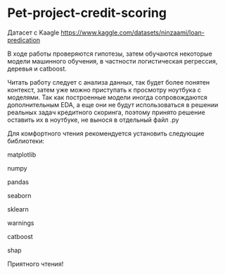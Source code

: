 # Pet-project-credit-scoring
Датасет с Kaagle 
https://www.kaggle.com/datasets/ninzaami/loan-predication

В ходе работы проверяются гипотезы, затем обучаются некоторые модели машинного обучения, в частности логистическая регрессия, деревья и catboost.

Читать работу следует с анализа данных, так будет более понятен контекст, затем уже можно приступать к просмотру ноутбука с моделями. 
Так как построенные модели иногда сопровождаются дополнительным EDA, а еще они не будут использоваться в решении реальных задач кредитного скоринга, поэтому принято решение оставить их в ноутбуке, не вынося в отдельный файл .py

Для комфортного чтения рекомендуется установить следующие библиотеки: 

matplotlib

numpy

pandas

seaborn

sklearn

warnings

catboost

shap

Приятного чтения!




